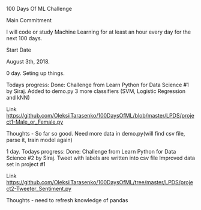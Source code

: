 100 Days Of ML Challenge

Main Commitment

I will code or study Machine Learning for at least an hour every day for the next 100 days.

Start Date

August 3th, 2018.

0 day. Seting up things.

Todays progress:
Done:
Challenge from Learn Python for Data Science #1 by Siraj.
Added to demo.py 3 more classifiers (SVM, Logistic Regression and kNN)

Link https://github.com/OleksiiTarasenko/100DaysOfML/blob/master/LPDS/project1-Male_or_Female.py  
                   
Thoughts -  So far so good. Need more data in demo.py(will find csv file, parse it, train model again)  

1 day. 
Todays progress:
Done:
Challenge from Learn Python for Data Science #2 by Siraj.
Tweet with labels are written into csv file
Improved data set in project #1

Link https://github.com/OleksiiTarasenko/100DaysOfML/tree/master/LPDS/project2-Tweeter_Sentiment.py

Thoughts - need to refresh knowledge of pandas
